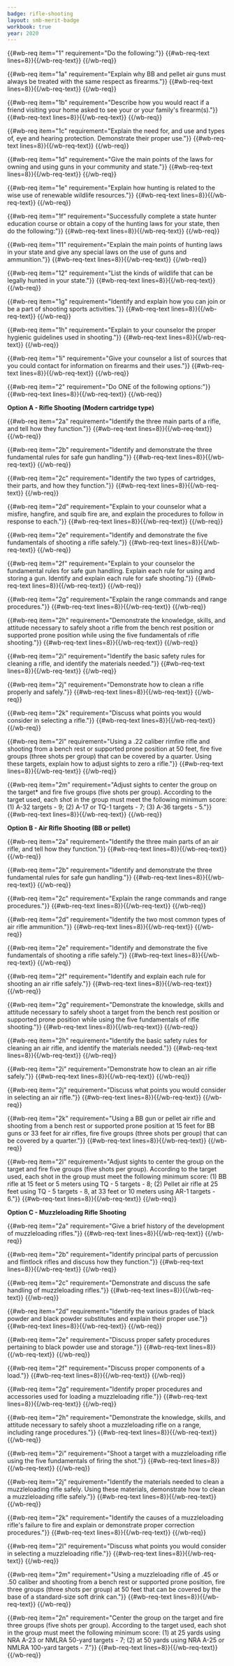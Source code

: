 ```yaml
---
badge: rifle-shooting
layout: smb-merit-badge
workbook: true
year: 2020
---
```



{{#wb-req item="1" requirement="Do the following:"}}
{{#wb-req-text lines=8}}{{/wb-req-text}}
{{/wb-req}}

{{#wb-req item="1a" requirement="Explain why BB and pellet air guns must always be treated with the same respect as firearms."}}
{{#wb-req-text lines=8}}{{/wb-req-text}}
{{/wb-req}}

{{#wb-req item="1b" requirement="Describe how you would react if a friend visiting your home asked to see your or your family's firearm(s)."}}
{{#wb-req-text lines=8}}{{/wb-req-text}}
{{/wb-req}}

{{#wb-req item="1c" requirement="Explain the need for, and use and types of, eye and hearing protection. Demonstrate their proper use."}}
{{#wb-req-text lines=8}}{{/wb-req-text}}
{{/wb-req}}

{{#wb-req item="1d" requirement="Give the main points of the laws for owning and using guns in your community and state."}}
{{#wb-req-text lines=8}}{{/wb-req-text}}
{{/wb-req}}

{{#wb-req item="1e" requirement="Explain how hunting is related to the wise use of renewable wildlife resources."}}
{{#wb-req-text lines=8}}{{/wb-req-text}}
{{/wb-req}}

{{#wb-req item="1f" requirement="Successfully complete a state hunter education course or obtain a copy of the hunting laws for your state, then do the following:"}}
{{#wb-req-text lines=8}}{{/wb-req-text}}
{{/wb-req}}

{{#wb-req item="11" requirement="Explain the main points of hunting laws in your state and give any special laws on the use of guns and ammunition."}}
{{#wb-req-text lines=8}}{{/wb-req-text}}
{{/wb-req}}

{{#wb-req item="12" requirement="List the kinds of wildlife that can be legally hunted in your state."}}
{{#wb-req-text lines=8}}{{/wb-req-text}}
{{/wb-req}}

{{#wb-req item="1g" requirement="Identify and explain how you can join or be a part of shooting sports activities."}}
{{#wb-req-text lines=8}}{{/wb-req-text}}
{{/wb-req}}

{{#wb-req item="1h" requirement="Explain to your counselor the proper hygienic guidelines used in shooting."}}
{{#wb-req-text lines=8}}{{/wb-req-text}}
{{/wb-req}}

{{#wb-req item="1i" requirement="Give your counselor a list of sources that you could contact for information on firearms and their uses."}}
{{#wb-req-text lines=8}}{{/wb-req-text}}
{{/wb-req}}

{{#wb-req item="2" requirement="Do ONE of the following options:"}}
{{#wb-req-text lines=8}}{{/wb-req-text}}
{{/wb-req}}

**Option A - Rifle Shooting (Modern cartridge type)**

{{#wb-req item="2a" requirement="Identify the three main parts of a rifle, and tell how they function."}}
{{#wb-req-text lines=8}}{{/wb-req-text}}
{{/wb-req}}

{{#wb-req item="2b" requirement="Identify and demonstrate the three fundamental rules for safe gun handling."}}
{{#wb-req-text lines=8}}{{/wb-req-text}}
{{/wb-req}}

{{#wb-req item="2c" requirement="Identify the two types of cartridges, their parts, and how they function."}}
{{#wb-req-text lines=8}}{{/wb-req-text}}
{{/wb-req}}

{{#wb-req item="2d" requirement="Explain to your counselor what a misfire, hangfire, and squib fire are, and explain the procedures to follow in response to each."}}
{{#wb-req-text lines=8}}{{/wb-req-text}}
{{/wb-req}}

{{#wb-req item="2e" requirement="Identify and demonstrate the five fundamentals of shooting a rifle safely."}}
{{#wb-req-text lines=8}}{{/wb-req-text}}
{{/wb-req}}

{{#wb-req item="2f" requirement="Explain to your counselor the fundamental rules for safe gun handling. Explain each rule for using and storing a gun. Identify and explain each rule for safe shooting."}}
{{#wb-req-text lines=8}}{{/wb-req-text}}
{{/wb-req}}

{{#wb-req item="2g" requirement="Explain the range commands and range procedures."}}
{{#wb-req-text lines=8}}{{/wb-req-text}}
{{/wb-req}}

{{#wb-req item="2h" requirement="Demonstrate the knowledge, skills, and attitude necessary to safely shoot a rifle from the bench rest position or supported prone position while using the five fundamentals of rifle shooting."}}
{{#wb-req-text lines=8}}{{/wb-req-text}}
{{/wb-req}}

{{#wb-req item="2i" requirement="Identify the basic safety rules for cleaning a rifle, and identify the materials needed."}}
{{#wb-req-text lines=8}}{{/wb-req-text}}
{{/wb-req}}

{{#wb-req item="2j" requirement="Demonstrate how to clean a rifle properly and safely."}}
{{#wb-req-text lines=8}}{{/wb-req-text}}
{{/wb-req}}

{{#wb-req item="2k" requirement="Discuss what points you would consider in selecting a rifle."}}
{{#wb-req-text lines=8}}{{/wb-req-text}}
{{/wb-req}}

{{#wb-req item="2l" requirement="Using a .22 caliber rimfire rifle and shooting from a bench rest or supported prone position at 50 feet, fire five groups (three shots per group) that can be covered by a quarter. Using these targets, explain how to adjust sights to zero a rifle."}}
{{#wb-req-text lines=8}}{{/wb-req-text}}
{{/wb-req}}

{{#wb-req item="2m" requirement="Adjust sights to center the group on the target* and fire five groups (five shots per group). According to the target used, each shot in the group must meet the following minimum score: (1) A-32 targets - 9; (2) A-17 or TQ-1 targets - 7; (3) A-36 targets - 5."}}
{{#wb-req-text lines=8}}{{/wb-req-text}}
{{/wb-req}}

**Option B - Air Rifle Shooting (BB or pellet)**

{{#wb-req item="2a" requirement="Identify the three main parts of an air rifle, and tell how they function."}}
{{#wb-req-text lines=8}}{{/wb-req-text}}
{{/wb-req}}

{{#wb-req item="2b" requirement="Identify and demonstrate the three fundamental rules for safe gun handling."}}
{{#wb-req-text lines=8}}{{/wb-req-text}}
{{/wb-req}}

{{#wb-req item="2c" requirement="Explain the range commands and range procedures."}}
{{#wb-req-text lines=8}}{{/wb-req-text}}
{{/wb-req}}

{{#wb-req item="2d" requirement="Identify the two most common types of air rifle ammunition."}}
{{#wb-req-text lines=8}}{{/wb-req-text}}
{{/wb-req}}

{{#wb-req item="2e" requirement="Identify and demonstrate the five fundamentals of shooting a rifle safely."}}
{{#wb-req-text lines=8}}{{/wb-req-text}}
{{/wb-req}}

{{#wb-req item="2f" requirement="Identify and explain each rule for shooting an air rifle safely."}}
{{#wb-req-text lines=8}}{{/wb-req-text}}
{{/wb-req}}

{{#wb-req item="2g" requirement="Demonstrate the knowledge, skills and attitude necessary to safely shoot a target from the bench rest position or supported prone position while using the five fundamentals of rifle shooting."}}
{{#wb-req-text lines=8}}{{/wb-req-text}}
{{/wb-req}}

{{#wb-req item="2h" requirement="Identify the basic safety rules for cleaning an air rifle, and identify the materials needed."}}
{{#wb-req-text lines=8}}{{/wb-req-text}}
{{/wb-req}}

{{#wb-req item="2i" requirement="Demonstrate how to clean an air rifle safely."}}
{{#wb-req-text lines=8}}{{/wb-req-text}}
{{/wb-req}}

{{#wb-req item="2j" requirement="Discuss what points you would consider in selecting an air rifle."}}
{{#wb-req-text lines=8}}{{/wb-req-text}}
{{/wb-req}}

{{#wb-req item="2k" requirement="Using a BB gun or pellet air rifle and shooting from a bench rest or supported prone position at 15 feet for BB guns or 33 feet for air rifles, fire five groups (three shots per group) that can be covered by a quarter."}}
{{#wb-req-text lines=8}}{{/wb-req-text}}
{{/wb-req}}

{{#wb-req item="2l" requirement="Adjust sights to center the group on the target and fire five groups (five shots per group). According to the target used, each shot in the group must meet the following minimum score: (1) BB rifle at 15 feet or 5 meters using TQ - 5 targets - 8; (2) Pellet air rifle at 25 feet using TQ - 5 targets - 8, at 33 feet or 10 meters using AR-1 targets - 6."}}
{{#wb-req-text lines=8}}{{/wb-req-text}}
{{/wb-req}}

**Option C - Muzzleloading Rifle Shooting**

{{#wb-req item="2a" requirement="Give a brief history of the development of muzzleloading rifles."}}
{{#wb-req-text lines=8}}{{/wb-req-text}}
{{/wb-req}}

{{#wb-req item="2b" requirement="Identify principal parts of percussion and flintlock rifles and discuss how they function."}}
{{#wb-req-text lines=8}}{{/wb-req-text}}
{{/wb-req}}

{{#wb-req item="2c" requirement="Demonstrate and discuss the safe handling of muzzleloading rifles."}}
{{#wb-req-text lines=8}}{{/wb-req-text}}
{{/wb-req}}

{{#wb-req item="2d" requirement="Identify the various grades of black powder and black powder substitutes and explain their proper use."}}
{{#wb-req-text lines=8}}{{/wb-req-text}}
{{/wb-req}}

{{#wb-req item="2e" requirement="Discuss proper safety procedures pertaining to black powder use and storage."}}
{{#wb-req-text lines=8}}{{/wb-req-text}}
{{/wb-req}}

{{#wb-req item="2f" requirement="Discuss proper components of a load."}}
{{#wb-req-text lines=8}}{{/wb-req-text}}
{{/wb-req}}

{{#wb-req item="2g" requirement="Identify proper procedures and accessories used for loading a muzzleloading rifle."}}
{{#wb-req-text lines=8}}{{/wb-req-text}}
{{/wb-req}}

{{#wb-req item="2h" requirement="Demonstrate the knowledge, skills, and attitude necessary to safely shoot a muzzleloading rifle on a range, including range procedures."}}
{{#wb-req-text lines=8}}{{/wb-req-text}}
{{/wb-req}}

{{#wb-req item="2i" requirement="Shoot a target with a muzzleloading rifle using the five fundamentals of firing the shot."}}
{{#wb-req-text lines=8}}{{/wb-req-text}}
{{/wb-req}}

{{#wb-req item="2j" requirement="Identify the materials needed to clean a muzzleloading rifle safely. Using these materials, demonstrate how to clean a muzzleloading rifle safely."}}
{{#wb-req-text lines=8}}{{/wb-req-text}}
{{/wb-req}}

{{#wb-req item="2k" requirement="Identify the causes of a muzzleloading rifle's failure to fire and explain or demonstrate proper correction procedures."}}
{{#wb-req-text lines=8}}{{/wb-req-text}}
{{/wb-req}}

{{#wb-req item="2l" requirement="Discuss what points you would consider in selecting a muzzleloading rifle."}}
{{#wb-req-text lines=8}}{{/wb-req-text}}
{{/wb-req}}

{{#wb-req item="2m" requirement="Using a muzzleloading rifle of .45 or .50 caliber and shooting from a bench rest or supported prone position, fire three groups (three shots per group) at 50 feet that can be covered by the base of a standard-size soft drink can."}}
{{#wb-req-text lines=8}}{{/wb-req-text}}
{{/wb-req}}

{{#wb-req item="2n" requirement="Center the group on the target and fire three groups (five shots per group). According to the target used, each shot in the group must meet the following minimum score: (1) at 25 yards using NRA A-23 or NMLRA 50-yard targets - 7; (2) at 50 yards using NRA A-25 or NMLRA 100-yard targets - 7."}}
{{#wb-req-text lines=8}}{{/wb-req-text}}
{{/wb-req}}
